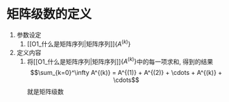 # 矩阵级数的定义

1. 参数设定
	1. [[O1_什么是矩阵序列|矩阵序列]]$\{A^{(k)}\}$ 
2. 定义内容
	1. 将[[O1_什么是矩阵序列|矩阵序列]]$\{A^{(k)}\}$中的每一项求和, 得到的结果$$\sum_{k=0}^\infty A^{(k)} = A^{(1)} + A^{(2)} + \cdots + A^{(k)} + \cdots$$就是矩阵级数